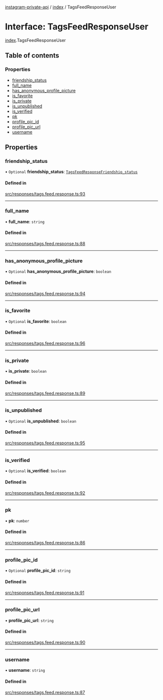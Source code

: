 [instagram-private-api](../../README.md) / [index](../../modules/index.md) / TagsFeedResponseUser

# Interface: TagsFeedResponseUser

[index](../../modules/index.md).TagsFeedResponseUser

## Table of contents

### Properties

- [friendship\_status](TagsFeedResponseUser.md#friendship_status)
- [full\_name](TagsFeedResponseUser.md#full_name)
- [has\_anonymous\_profile\_picture](TagsFeedResponseUser.md#has_anonymous_profile_picture)
- [is\_favorite](TagsFeedResponseUser.md#is_favorite)
- [is\_private](TagsFeedResponseUser.md#is_private)
- [is\_unpublished](TagsFeedResponseUser.md#is_unpublished)
- [is\_verified](TagsFeedResponseUser.md#is_verified)
- [pk](TagsFeedResponseUser.md#pk)
- [profile\_pic\_id](TagsFeedResponseUser.md#profile_pic_id)
- [profile\_pic\_url](TagsFeedResponseUser.md#profile_pic_url)
- [username](TagsFeedResponseUser.md#username)

## Properties

### friendship\_status

• `Optional` **friendship\_status**: [`TagsFeedResponseFriendship_status`](TagsFeedResponseFriendship_status.md)

#### Defined in

[src/responses/tags.feed.response.ts:93](https://github.com/Nerixyz/instagram-private-api/blob/0e0721c/src/responses/tags.feed.response.ts#L93)

___

### full\_name

• **full\_name**: `string`

#### Defined in

[src/responses/tags.feed.response.ts:88](https://github.com/Nerixyz/instagram-private-api/blob/0e0721c/src/responses/tags.feed.response.ts#L88)

___

### has\_anonymous\_profile\_picture

• `Optional` **has\_anonymous\_profile\_picture**: `boolean`

#### Defined in

[src/responses/tags.feed.response.ts:94](https://github.com/Nerixyz/instagram-private-api/blob/0e0721c/src/responses/tags.feed.response.ts#L94)

___

### is\_favorite

• `Optional` **is\_favorite**: `boolean`

#### Defined in

[src/responses/tags.feed.response.ts:96](https://github.com/Nerixyz/instagram-private-api/blob/0e0721c/src/responses/tags.feed.response.ts#L96)

___

### is\_private

• **is\_private**: `boolean`

#### Defined in

[src/responses/tags.feed.response.ts:89](https://github.com/Nerixyz/instagram-private-api/blob/0e0721c/src/responses/tags.feed.response.ts#L89)

___

### is\_unpublished

• `Optional` **is\_unpublished**: `boolean`

#### Defined in

[src/responses/tags.feed.response.ts:95](https://github.com/Nerixyz/instagram-private-api/blob/0e0721c/src/responses/tags.feed.response.ts#L95)

___

### is\_verified

• `Optional` **is\_verified**: `boolean`

#### Defined in

[src/responses/tags.feed.response.ts:92](https://github.com/Nerixyz/instagram-private-api/blob/0e0721c/src/responses/tags.feed.response.ts#L92)

___

### pk

• **pk**: `number`

#### Defined in

[src/responses/tags.feed.response.ts:86](https://github.com/Nerixyz/instagram-private-api/blob/0e0721c/src/responses/tags.feed.response.ts#L86)

___

### profile\_pic\_id

• `Optional` **profile\_pic\_id**: `string`

#### Defined in

[src/responses/tags.feed.response.ts:91](https://github.com/Nerixyz/instagram-private-api/blob/0e0721c/src/responses/tags.feed.response.ts#L91)

___

### profile\_pic\_url

• **profile\_pic\_url**: `string`

#### Defined in

[src/responses/tags.feed.response.ts:90](https://github.com/Nerixyz/instagram-private-api/blob/0e0721c/src/responses/tags.feed.response.ts#L90)

___

### username

• **username**: `string`

#### Defined in

[src/responses/tags.feed.response.ts:87](https://github.com/Nerixyz/instagram-private-api/blob/0e0721c/src/responses/tags.feed.response.ts#L87)
